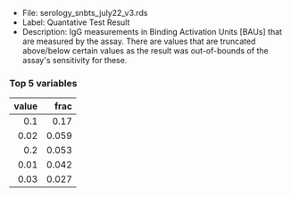 

* File: serology_snbts_july22_v3.rds
* Label: Quantative Test Result
* Description: IgG measurements in Binding Activation Units [BAUs] that are measured by the assay. There are values that are truncated above/below certain values as the result was out-of-bounds of the assay's sensitivity for these.

### Top 5 variables
|   value |   frac |
|--------:|-------:|
|    0.1  |  0.17  |
|    0.02 |  0.059 |
|    0.2  |  0.053 |
|    0.01 |  0.042 |
|    0.03 |  0.027 |
        